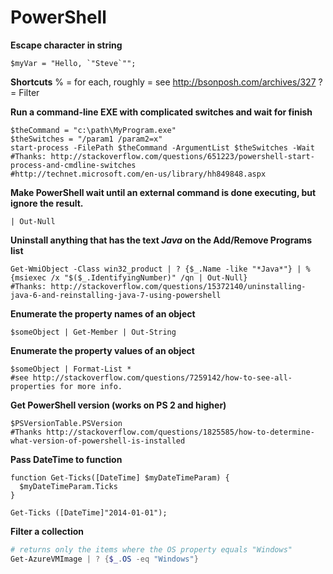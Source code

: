 ﻿PowerShell
==========
**Escape character in string**

    $myVar = "Hello, `"Steve`"";

**Shortcuts**
    % = for each, roughly = see http://bsonposh.com/archives/327
    ? = Filter

**Run a command-line EXE with complicated switches and wait for finish**
    
    $theCommand = "c:\path\MyProgram.exe"
    $theSwitches = "/param1 /param2=x"
    start-process -FilePath $theCommand -ArgumentList $theSwitches -Wait
    #Thanks: http://stackoverflow.com/questions/651223/powershell-start-process-and-cmdline-switches
    #http://technet.microsoft.com/en-us/library/hh849848.aspx


**Make PowerShell wait until an external command is done executing, but ignore the result.**

    | Out-Null


**Uninstall anything that has the text *Java* on the Add/Remove Programs list**

    Get-WmiObject -Class win32_product | ? {$_.Name -like "*Java*"} | % {msiexec /x "$($_.IdentifyingNumber)" /qn | Out-Null}
    #Thanks: http://stackoverflow.com/questions/15372140/uninstalling-java-6-and-reinstalling-java-7-using-powershell
    
**Enumerate the property names of an object**

    $someObject | Get-Member | Out-String
   
**Enumerate the property values of an object**

    $someObject | Format-List *
    #see http://stackoverflow.com/questions/7259142/how-to-see-all-properties for more info.
  

**Get PowerShell version (works on PS 2 and higher)**

    $PSVersionTable.PSVersion
    #Thanks http://stackoverflow.com/questions/1825585/how-to-determine-what-version-of-powershell-is-installed


**Pass DateTime to function**

    function Get-Ticks([DateTime] $myDateTimeParam) {
      $myDateTimeParam.Ticks
    }
    
    Get-Ticks ([DateTime]"2014-01-01");
     
**Filter a collection**

````powershell
# returns only the items where the OS property equals "Windows"
Get-AzureVMImage | ? {$_.OS -eq "Windows"}
````
